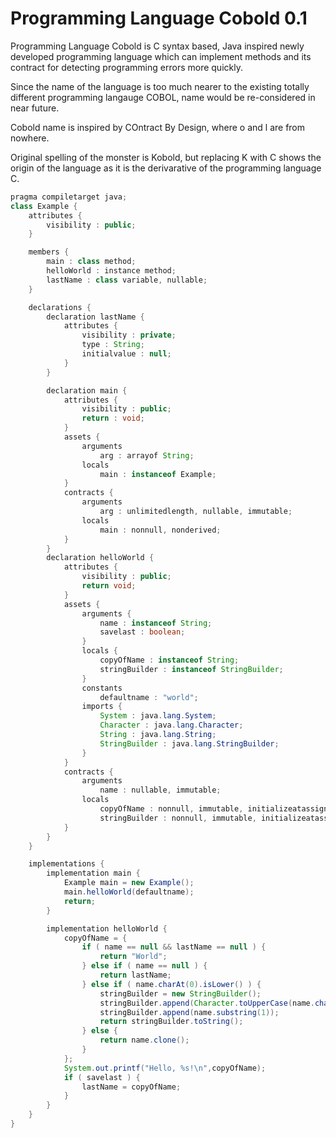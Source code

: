 # Programming Language Cobold 0.1

Programming Language Cobold is C syntax based, Java inspired newly developed programming language which can implement methods and its contract for detecting programming errors more quickly.

Since the name of the language is too much nearer to the existing totally different programming langauge COBOL, name would be re-considered in near future.

Cobold name is inspired by COntract By Design, where o and l are from nowhere.

Original spelling of the monster is Kobold, but replacing K with C shows the origin of the language as it is the derivarative of the programming language C.

```Java
pragma compiletarget java;
class Example {
    attributes {
        visibility : public;
    }

    members {
        main : class method;
        helloWorld : instance method;
        lastName : class variable, nullable;
    }

    declarations {
        declaration lastName {
            attributes {
                visibility : private;
                type : String;
                initialvalue : null;
            }
        }

        declaration main {
            attributes {
                visibility : public;
                return : void;
            }
            assets {
                arguments
                    arg : arrayof String;
                locals
                    main : instanceof Example;
            }
            contracts {
                arguments
                    arg : unlimitedlength, nullable, immutable;
                locals
                    main : nonnull, nonderived;
            } 
        }
        declaration helloWorld {
            attributes {
                visibility : public;
                return void;
            }
            assets {
                arguments {
                    name : instanceof String;
                    savelast : boolean;
                }
                locals {
                    copyOfName : instanceof String;
                    stringBuilder : instanceof StringBuilder;
                }
                constants
                    defaultname : "world";
                imports {
                    System : java.lang.System;
                    Character : java.lang.Character;
                    String : java.lang.String;
                    StringBuilder : java.lang.StringBuilder;
                }
            }
            contracts {
                arguments
                    name : nullable, immutable;
                locals
                    copyOfName : nonnull, immutable, initializeatassignment;
                    stringBuilder : nonnull, immutable, initializeatassignment;
            }
        }
    }

    implementations {
        implementation main {
            Example main = new Example();
            main.helloWorld(defaultname);
            return;
        }

        implementation helloWorld {
            copyOfName = {
                if ( name == null && lastName == null ) {
                    return "World";
                } else if ( name == null ) {
                    return lastName;
                } else if ( name.charAt(0).isLower() ) {
                    stringBuilder = new StringBuilder();
                    stringBuilder.append(Character.toUpperCase(name.charAt(0)));
                    stringBuilder.append(name.substring(1));
                    return stringBuilder.toString();
                } else {
                    return name.clone();
                }
            };
            System.out.printf("Hello, %s!\n",copyOfName);
            if ( savelast ) {
                lastName = copyOfName;
            }
        }
    }
}
```
